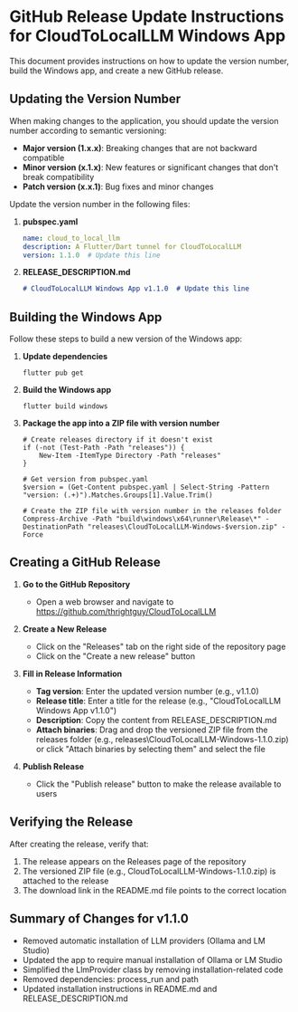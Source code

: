 # GitHub Release Update Instructions for CloudToLocalLLM Windows App

This document provides instructions on how to update the version number, build the Windows app, and create a new GitHub release.

## Updating the Version Number

When making changes to the application, you should update the version number according to semantic versioning:

- **Major version (1.x.x)**: Breaking changes that are not backward compatible
- **Minor version (x.1.x)**: New features or significant changes that don't break compatibility
- **Patch version (x.x.1)**: Bug fixes and minor changes

Update the version number in the following files:

1. **pubspec.yaml**
   ```yaml
   name: cloud_to_local_llm
   description: A Flutter/Dart tunnel for CloudToLocalLLM
   version: 1.1.0  # Update this line
   ```

2. **RELEASE_DESCRIPTION.md**
   ```markdown
   # CloudToLocalLLM Windows App v1.1.0  # Update this line
   ```

## Building the Windows App

Follow these steps to build a new version of the Windows app:

1. **Update dependencies**
   ```
   flutter pub get
   ```

2. **Build the Windows app**
   ```
   flutter build windows
   ```

3. **Package the app into a ZIP file with version number**
   ```
   # Create releases directory if it doesn't exist
   if (-not (Test-Path -Path "releases")) {
       New-Item -ItemType Directory -Path "releases"
   }

   # Get version from pubspec.yaml
   $version = (Get-Content pubspec.yaml | Select-String -Pattern "version: (.+)").Matches.Groups[1].Value.Trim()

   # Create the ZIP file with version number in the releases folder
   Compress-Archive -Path "build\windows\x64\runner\Release\*" -DestinationPath "releases\CloudToLocalLLM-Windows-$version.zip" -Force
   ```

## Creating a GitHub Release

1. **Go to the GitHub Repository**
   - Open a web browser and navigate to https://github.com/thrightguy/CloudToLocalLLM

2. **Create a New Release**
   - Click on the "Releases" tab on the right side of the repository page
   - Click on the "Create a new release" button

3. **Fill in Release Information**
   - **Tag version**: Enter the updated version number (e.g., v1.1.0)
   - **Release title**: Enter a title for the release (e.g., "CloudToLocalLLM Windows App v1.1.0")
   - **Description**: Copy the content from RELEASE_DESCRIPTION.md
   - **Attach binaries**: Drag and drop the versioned ZIP file from the releases folder (e.g., releases\CloudToLocalLLM-Windows-1.1.0.zip) or click "Attach binaries by selecting them" and select the file

4. **Publish Release**
   - Click the "Publish release" button to make the release available to users

## Verifying the Release

After creating the release, verify that:

1. The release appears on the Releases page of the repository
2. The versioned ZIP file (e.g., CloudToLocalLLM-Windows-1.1.0.zip) is attached to the release
3. The download link in the README.md file points to the correct location

## Summary of Changes for v1.1.0

- Removed automatic installation of LLM providers (Ollama and LM Studio)
- Updated the app to require manual installation of Ollama or LM Studio
- Simplified the LlmProvider class by removing installation-related code
- Removed dependencies: process_run and path
- Updated installation instructions in README.md and RELEASE_DESCRIPTION.md
